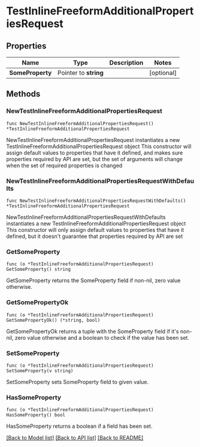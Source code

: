 # TestInlineFreeformAdditionalPropertiesRequest

## Properties

Name | Type | Description | Notes
------------ | ------------- | ------------- | -------------
**SomeProperty** | Pointer to **string** |  | [optional] 

## Methods

### NewTestInlineFreeformAdditionalPropertiesRequest

`func NewTestInlineFreeformAdditionalPropertiesRequest() *TestInlineFreeformAdditionalPropertiesRequest`

NewTestInlineFreeformAdditionalPropertiesRequest instantiates a new TestInlineFreeformAdditionalPropertiesRequest object
This constructor will assign default values to properties that have it defined,
and makes sure properties required by API are set, but the set of arguments
will change when the set of required properties is changed

### NewTestInlineFreeformAdditionalPropertiesRequestWithDefaults

`func NewTestInlineFreeformAdditionalPropertiesRequestWithDefaults() *TestInlineFreeformAdditionalPropertiesRequest`

NewTestInlineFreeformAdditionalPropertiesRequestWithDefaults instantiates a new TestInlineFreeformAdditionalPropertiesRequest object
This constructor will only assign default values to properties that have it defined,
but it doesn't guarantee that properties required by API are set

### GetSomeProperty

`func (o *TestInlineFreeformAdditionalPropertiesRequest) GetSomeProperty() string`

GetSomeProperty returns the SomeProperty field if non-nil, zero value otherwise.

### GetSomePropertyOk

`func (o *TestInlineFreeformAdditionalPropertiesRequest) GetSomePropertyOk() (*string, bool)`

GetSomePropertyOk returns a tuple with the SomeProperty field if it's non-nil, zero value otherwise
and a boolean to check if the value has been set.

### SetSomeProperty

`func (o *TestInlineFreeformAdditionalPropertiesRequest) SetSomeProperty(v string)`

SetSomeProperty sets SomeProperty field to given value.

### HasSomeProperty

`func (o *TestInlineFreeformAdditionalPropertiesRequest) HasSomeProperty() bool`

HasSomeProperty returns a boolean if a field has been set.


[[Back to Model list]](../README.md#documentation-for-models) [[Back to API list]](../README.md#documentation-for-api-endpoints) [[Back to README]](../README.md)


